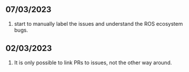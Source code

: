 07/03/2023
------
1. start to manually label the issues and understand the ROS ecosystem bugs. 

02/03/2023
------
1. It is only possible to link PRs to issues, not the other way around.